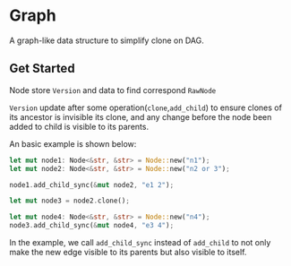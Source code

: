 # Graph

A graph-like data structure to simplify clone on DAG.

## Get Started

Node store ``Version`` and data to find correspond ``RawNode``

``Version`` update after some operation(``clone``,``add_child``) to ensure clones of its ancestor is invisible its clone, and any change before the node been added to child is visible to its parents.

An basic example is shown below:

```rust
let mut node1: Node<&str, &str> = Node::new("n1");
let mut node2: Node<&str, &str> = Node::new("n2 or 3");

node1.add_child_sync(&mut node2, "e1 2");

let mut node3 = node2.clone();

let mut node4: Node<&str, &str> = Node::new("n4");
node3.add_child_sync(&mut node4, "e3 4");
```

In the example, we call ``add_child_sync`` instead of ``add_child`` to not only make the new edge visible to its parents but also visible to itself.



